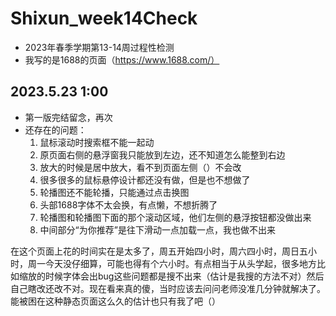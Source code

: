 # Shixun_week14Check
- 2023年春季学期第13-14周过程性检测
- 我写的是1688的页面（https://www.1688.com/）

## 2023.5.23  1:00
- 第一版完结留念，再次
- 还存在的问题：
  1. 鼠标滚动时搜索框不能一起动
  2. 原页面右侧的悬浮窗我只能放到左边，还不知道怎么能整到右边
  3. 放大的时候是居中放大，看不到页面左侧（）不会改
  4. 很多很多的鼠标悬停设计都还没有做，但是也不想做了
  5. 轮播图还不能轮播，只能通过点击换图
  6. 头部1688字体不太会换，有点懒，不想折腾了
  7. 轮播图和轮播图下面的那个滚动区域，他们左侧的悬浮按钮都没做出来
  8. 中间部分“为你推荐”是往下滑动一点加载一点，我也做不出来

在这个页面上花的时间实在是太多了，周五开始四小时，周六四小时，周日五小时，周一今天没仔细算，可能也得有个六小时。有点相当于从头学起，很多地方比如缩放的时候字体会出bug这些问题都是搜不出来（估计是我搜的方法不对）然后自己瞎改还改不对。现在看来真的傻，当时应该去问问老师没准几分钟就解决了。能被困在这种静态页面这么久的估计也只有我了吧（）

